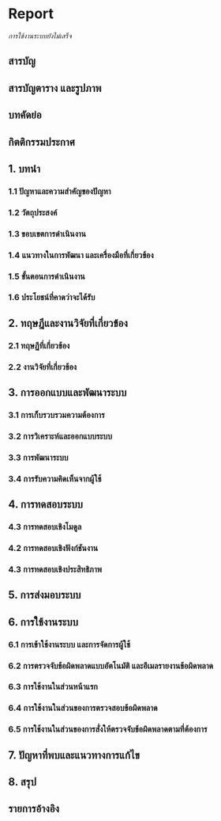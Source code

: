 # Report

*การใช้งานระบบยังไม่เสร็จ*

## สารบัญ

## สารบัญตาราง และรูปภาพ

## บทคัดย่อ

## กิตติกรรมประกาศ

## 1. บทนำ
### 1.1 ปัญหาและความสำคัญของปัญหา
### 1.2 วัตถุประสงค์
### 1.3 ขอบเขตการดำเนินงาน
### 1.4 แนวทางในการพัฒนา และเครื่องมือที่เกี่ยวข้อง
### 1.5 ขั้นตอนการดำเนินงาน
### 1.6 ประโยชน์ที่คาดว่าจะได้รับ

## 2. ทฤษฎีและงานวิจัยที่เกี่ยวข้อง
### 2.1 ทฤษฏีที่เกี่ยวข้อง
### 2.2 งานวิจัยที่เกี่ยวข้อง

## 3. การออกแบบและพัฒนาระบบ
### 3.1 การเก็บรวบรวมความต้องการ
### 3.2 การวิเคราะห์และออกแบบระบบ
### 3.3 การพัฒนาระบบ
### 3.4 การรับความคิดเห็นจากผู้ใช้

## 4. การทดสอบระบบ
### 4.3 การทดสอบเชิงโมดูล
### 4.2 การทดสอบเชิงฟังก์ชันงาน
### 4.3 การทดสอบเชิงประสิทธิภาพ

## 5. การส่งมอบระบบ

## 6. การใช้งานระบบ
### 6.1 การเข้าใช้งานระบบ และการจัดการผู้ใช้
### 6.2 การตรวจจับข้อผิดพลาดแบบอัตโนมัติ และอีเมลรายงานข้อผิดพลาด
### 6.3 การใช้งานในส่วนหน้าแรก
### 6.4 การใช้งานในส่วนของการตรวจสอบข้อผิดพลาด
### 6.5 การใช้งานในส่วนของการสั่งให้ตรวจจับข้อผิดพลาดตามที่ต้องการ

## 7. ปัญหาที่พบและแนวทางการแก้ไข

## 8. สรุป

## รายการอ้างอิง
